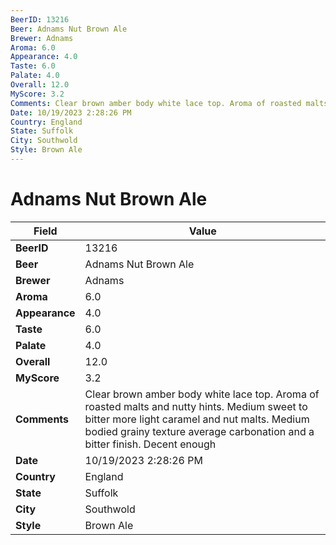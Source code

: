 ```yaml
---
BeerID: 13216
Beer: Adnams Nut Brown Ale
Brewer: Adnams
Aroma: 6.0
Appearance: 4.0
Taste: 6.0
Palate: 4.0
Overall: 12.0
MyScore: 3.2
Comments: Clear brown amber body white lace top. Aroma of roasted malts and nutty hints. Medium sweet to bitter more light caramel and nut malts. Medium bodied grainy texture average carbonation and a bitter finish. Decent enough
Date: 10/19/2023 2:28:26 PM
Country: England
State: Suffolk
City: Southwold
Style: Brown Ale
---
```


# Adnams Nut Brown Ale

| Field         | Value |
|---------------|-------|
| **BeerID** | 13216 |
| **Beer** | Adnams Nut Brown Ale |
| **Brewer** | Adnams |
| **Aroma** | 6.0 |
| **Appearance** | 4.0 |
| **Taste** | 6.0 |
| **Palate** | 4.0 |
| **Overall** | 12.0 |
| **MyScore** | 3.2 |
| **Comments** | Clear brown amber body white lace top. Aroma of roasted malts and nutty hints. Medium sweet to bitter more light caramel and nut malts. Medium bodied grainy texture average carbonation and a bitter finish. Decent enough  |
| **Date** | 10/19/2023 2:28:26 PM |
| **Country** | England |
| **State** | Suffolk |
| **City** | Southwold |
| **Style** | Brown Ale |
